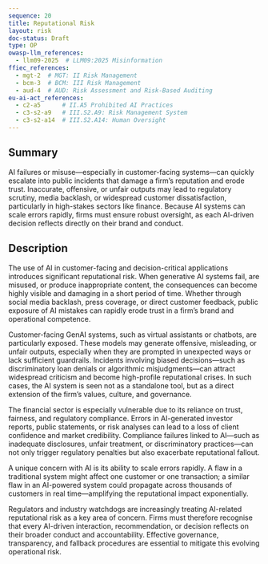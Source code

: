 ```yaml
---
sequence: 20
title: Reputational Risk
layout: risk
doc-status: Draft
type: OP
owasp-llm_references:
  - llm09-2025  # LLM09:2025 Misinformation
ffiec_references:
  - mgt-2  # MGT: II Risk Management
  - bcm-3  # BCM: III Risk Management
  - aud-4  # AUD: Risk Assessment and Risk-Based Auditing
eu-ai-act_references:
  - c2-a5      # II.A5 Prohibited AI Practices
  - c3-s2-a9   # III.S2.A9: Risk Management System
  - c3-s2-a14  # III.S2.A14: Human Oversight
---
```


## Summary

AI failures or misuse—especially in customer-facing systems—can quickly escalate into public incidents that damage a firm’s reputation and erode trust. Inaccurate, offensive, or unfair outputs may lead to regulatory scrutiny, media backlash, or widespread customer dissatisfaction, particularly in high-stakes sectors like finance. Because AI systems can scale errors rapidly, firms must ensure robust oversight, as each AI-driven decision reflects directly on their brand and conduct.

## Description

The use of AI in customer-facing and decision-critical applications introduces significant reputational risk. When generative AI systems fail, are misused, or produce inappropriate content, the consequences can become highly visible and damaging in a short period of time. Whether through social media backlash, press coverage, or direct customer feedback, public exposure of AI mistakes can rapidly erode trust in a firm’s brand and operational competence.

Customer-facing GenAI systems, such as virtual assistants or chatbots, are particularly exposed. These models may generate offensive, misleading, or unfair outputs, especially when they are prompted in unexpected ways or lack sufficient guardrails. Incidents involving biased decisions—such as discriminatory loan denials or algorithmic misjudgments—can attract widespread criticism and become high-profile reputational crises. In such cases, the AI system is seen not as a standalone tool, but as a direct extension of the firm’s values, culture, and governance.

The financial sector is especially vulnerable due to its reliance on trust, fairness, and regulatory compliance. Errors in AI-generated investor reports, public statements, or risk analyses can lead to a loss of client confidence and market credibility. Compliance failures linked to AI—such as inadequate disclosures, unfair treatment, or discriminatory practices—can not only trigger regulatory penalties but also exacerbate reputational fallout.

A unique concern with AI is its ability to scale errors rapidly. A flaw in a traditional system might affect one customer or one transaction; a similar flaw in an AI-powered system could propagate across thousands of customers in real time—amplifying the reputational impact exponentially.

Regulators and industry watchdogs are increasingly treating AI-related reputational risk as a key area of concern. Firms must therefore recognise that every AI-driven interaction, recommendation, or decision reflects on their broader conduct and accountability. Effective governance, transparency, and fallback procedures are essential to mitigate this evolving operational risk.

